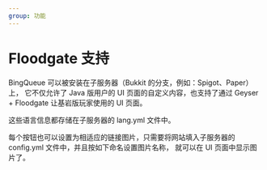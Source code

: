 ```yaml
---
group: 功能
---
```


# Floodgate 支持

BingQueue 可以被安装在子服务器（Bukkit 的分支，例如：Spigot、Paper）上， 它不仅允许了 Java 版用户的 UI 页面的自定义内容，也支持了通过 Geyser + Floodgate 让基岩版玩家使用的 UI 页面。

这些语言信息都存储在子服务器的 lang.yml 文件中。

每个按钮也可以设置为相适应的链接图片，只需要将网站填入子服务器的 config.yml 文件中，并且按如下命名设置图片名称， 就可以在 UI 页面中显示图片了。

